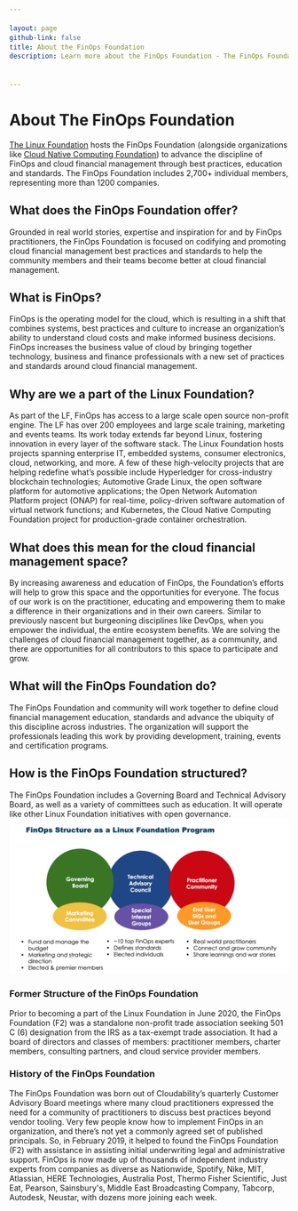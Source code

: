 ```yaml
---

layout: page
github-link: false
title: About the FinOps Foundation
description: Learn more about the FinOps Foundation - The FinOps Foundation is a non-profit trade association made up of FinOps practitioners around the world.


---
```


# About The FinOps Foundation

[The Linux Foundation](https://c212.net/c/link/?t=0&l=en&o=2531833-1&h=992495768&u=http%3A%2F%2Fwww.linuxfoundation.org%2F&a=The+Linux+Foundation) hosts the FinOps Foundation (alongside organizations like [Cloud Native Computing Foundation](http://cncf.io)) to advance the discipline of FinOps and cloud financial management through best practices, education and standards. The FinOps Foundation includes 2,700+ individual members, representing more than 1200 companies.

## What does the FinOps Foundation offer?

Grounded in real world stories, expertise and inspiration for and by FinOps practitioners, the FinOps Foundation is focused on codifying and promoting cloud financial management best practices and standards to help the community members and their teams become better at cloud financial management.

## What is FinOps?

FinOps is the operating model for the cloud, which is resulting in a shift that combines systems, best practices and culture to increase an organization’s ability to understand cloud costs and make informed business decisions. FinOps increases the business value of cloud by bringing together technology, business and finance professionals with a new set of practices and standards around cloud financial management.

## Why are we a part of the Linux Foundation?

As part of the LF, FinOps has access to a large scale open source non-profit engine. The LF has over 200 employees and large scale training, marketing and events teams. Its work today extends far beyond Linux, fostering innovation in every layer of the software stack. The Linux Foundation hosts projects spanning enterprise IT, embedded systems, consumer electronics, cloud, networking, and more. A few of these high-velocity projects that are helping redefine what’s possible include Hyperledger for cross-industry blockchain technologies; Automotive Grade Linux, the open software platform for automotive applications; the Open Network Automation Platform project (ONAP) for real-time, policy-driven software automation of virtual network functions; and Kubernetes, the Cloud Native Computing Foundation project for production-grade container orchestration.

## What does this mean for the cloud financial management space?

By increasing awareness and education of FinOps, the Foundation’s efforts will help to grow this space and the opportunities for everyone. The focus of our work is on the practitioner, educating and empowering them to make a difference in their organizations and in their own careers. Similar to previously nascent but burgeoning disciplines like DevOps, when you empower the individual, the entire ecosystem benefits. We are solving the challenges of cloud financial management together, as a community, and there are opportunities for all contributors to this space to participate and grow.

## What will the FinOps Foundation do?

The FinOps Foundation and community will work together to define cloud financial management education, standards and advance the ubiquity of this discipline across industries. The organization will support the professionals leading this work by providing development, training, events and certification programs.

## How is the FinOps Foundation structured?

The FinOps Foundation includes a Governing Board and Technical Advisory Board, as well as a variety of committees such as education. It will operate like other Linux Foundation initiatives with open governance. ![](/img/pages/about.png)

### Former Structure of the FinOps Foundation

Prior to becoming a part of the Linux Foundation in June 2020, the FinOps Foundation (F2) was a standalone non-profit trade association seeking 501 C (6) designation from the IRS as a tax-exempt trade association. It had a board of directors and classes of members: practitioner members, charter members, consulting partners, and cloud service provider members.

### History of the FinOps Foundation

The FinOps Foundation was born out of Cloudability’s quarterly Customer Advisory Board meetings where many cloud practitioners expressed the need for a community of practitioners to discuss best practices beyond vendor tooling. Very few people know how to implement FinOps in an organization, and there’s not yet a commonly agreed set of published principals. So, in February 2019, it helped to found the FinOps Foundation (F2) with assistance in assisting initial underwriting legal and administrative support. FinOps is now made up of thousands of independent industry experts from companies as diverse as Nationwide, Spotify, Nike, MIT, Atlassian, HERE Technologies, Australia Post, Thermo Fisher Scientific, Just Eat, Pearson, Sainsbury's, Middle East Broadcasting Company, Tabcorp, Autodesk, Neustar, with dozens more joining each week.